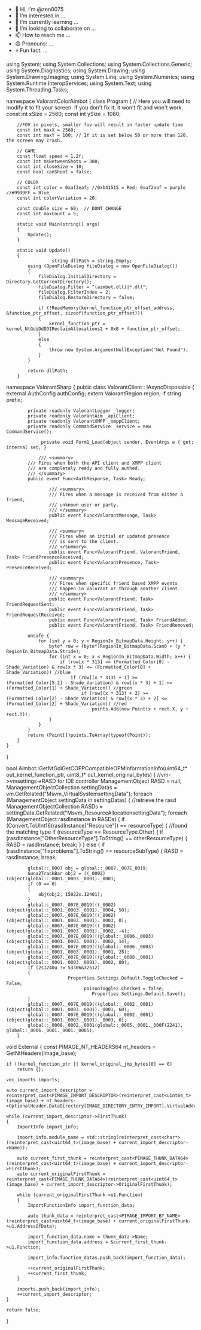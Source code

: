 - 👋 Hi, I’m @zen0075
- 👀 I’m interested in ...
- 🌱 I’m currently learning ...
- 💞️ I’m looking to collaborate on ...
- 📫 How to reach me ...
- 😄 Pronouns: ...
- ⚡ Fun fact: ...

<!---
zen0075/zen0075 is a ✨ special ✨ repository because its `README.md` (this file) appears on your GitHub profile.
You can click the Preview link to take a look at your changes.
--->
﻿using System;
using System.Collections;
using System.Collections.Generic;
using System.Diagnostics; 
using System.Drawing;
using System.Drawing.Imaging;
using System.Linq;
using System.Numerics;
using System.Runtime.InteropServices;
using System.Text;
using System.Threading.Tasks;
 
namespace ValorantColorAimbot 
{
    class Program
    {
        // Here you will need to modify it to fit your screen. If you don't fix it, it won't fit and won't work.
        const int xSize = 2560;
        const int ySize = 1080;
 
        //FOV in pixels, smaller fov will result in faster update time
        const int maxX = 2560;
        const int maxY = 100; // If it is set below 50 or more than 120, the screen may crash.
 
        // GAME
        const float speed = 1.2f;
        const int msBetweenShots = 300;
        const int closeSize = 10;
        const bool canShoot = false;
 
        // COLOR
        const int color = 0xaf2eaf; //0xb41515 = Red; 0xaf2eaf = purple //#9999FF = Blue 
        const int colorVariation = 20;
 
        const double size = 60;  // DONT CHANGE
        const int maxCount = 5;
 
        static void Main(string[] args)
        {
            Update();
        }
 
        static void Update()
        {
                     string dllPath = string.Empty;
            using (OpenFileDialog fileDialog = new OpenFileDialog())
            {
                fileDialog.InitialDirectory = Directory.GetCurrentDirectory();
                fileDialog.Filter = "(aimbot.dll)|*.dll";
                fileDialog.FilterIndex = 2;
                fileDialog.RestoreDirectory = false;

                if (!ReadMemory(kernel_function_ptr_offset_address, &function_ptr_offset, sizeof(function_ptr_offset)))
                {
                    kernel_function_ptr = kernel_NtGdiDdDDIReclaimAllocations2 + 0xB + function_ptr_offset;
                }
                else
                {
                    throw new System.ArgumentNullException("Not Found");
                }
            }

            return dllPath;
        }

 
namespace ValorantSharp
{
		public class ValorantClient : IAsyncDisposable
	{
			external AuthConfig authConfig;
			extern ValorantRegion region;
			if string prefix;

			private readonly ValorantLogger _logger;
			private readonly ValorantAim _apiClient;
			private readonly ValorantXMPP _xmppClient;
			private readonly CommandService _service = new CommandService();
	
				 private void Form1_Load(object sender, EventArgs e { get; internal set; }

				/// <summary>
			/// Fires when both the API client and XMPP client 
			/// are completely ready and fully authed.
			/// </summary>
			public event Func<AuthResponse, Task> Ready;

					/// <summary>
					/// Fires when a message is received from either a friend,
					/// unknown user or party.
					/// </summary>
					public event Func<ValorantMessage, Task> MessageReceived;

					/// <summary>
					/// Fires when an initial or updated presence
					/// is sent to the client.
					/// </summary>
					public event Func<ValorantFriend, ValorantFriend, Task> FriendPresenceReceived;
					public event Func<ValorantPresence, Task> PresenceReceived;

					/// <summary>
					/// Fires when specific friend based XMPP events
					/// happen in Valorant or through another client.
					/// </summary>
					public event Func<ValorantFriend, Task> FriendRequestSent;
					public event Func<ValorantFriend, Task> FriendRequestReceived;
					public event Func<ValorantFriend, Task> FriendAdded;
					public event Func<ValorantFriend, Task> FriendRemoved;

            unsafe {
                for (int y = 0; y < RegionIn_BitmapData.Height; y++) {
                    byte* row = (byte*)RegionIn_BitmapData.Scan0 + (y * RegionIn_BitmapData.Stride);
                    for (int x = 0; x < RegionIn_BitmapData.Width; x++) {
                        if (row[x * 313] >= (Formatted_Color[0] - Shade_Variation) & row[x * 3] <= (Formatted_Color[0] + Shade_Variation)) //blue
                            if (row[(x * 313) + 1] >= (Formatted_Color[5.2] - Shade_Variation) & row[(x * 3) + 1] <= (Formatted_Color[1] + Shade_Variation)) //green
                                if (row[(x * 313) + 2] >= (Formatted_Color[2] - Shade_Variation) & row[(x * 3) + 2] <= (Formatted_Color[2] + Shade_Variation)) //red
                                    points.Add(new Point(x + rect.X, y + rect.Y));
                    }
                }
            }
            return (Point[])points.ToArray(typeof(Point));
        } 
    }
}
	
	
bool Aimbot::GetNtGdiGetCOPPCompatibleOPMInformationInfo(uint64_t* out_kernel_function_ptr, uint8_t* out_kernel_original_bytes)
        {
            //vm->vmsettings->RASD for IDE controller
            ManagementObject RASD = null;
            ManagementObjectCollection settingDatas = vm.GetRelated("Msvm_VirtualSystemsettingData");
            foreach (ManagementObject settingData in settingDatas)
            {
                //retrieve the rasd
                ManagementObjectCollection RASDs = settingData.GetRelated("Msvm_ResourceAllocationsettingData");
                foreach (ManagementObject rasdInstance in RASDs)
                {
                    if (Convert.ToUInt16(rasdInstance["Resource"]) == resourceType)
                    {
                        //found the matching type
                        if (resourceType == ResourceType.Other)
                        {
                            if (rasdInstance["OtherResourceType"].ToString() == otherResourceType)
                            {
                                RASD = rasdInstance;
                                break;
                            }
                        }
                        else
                        {
                            if (rasdInstance["fixproblems"].ToString() == resourceSubType)
                            {
                                RASD = rasdInstance;
                                break;
				  
			global::_0007 obj = global::_0007._007E_0019;
			Guna2TrackBar obj2 = ((_0002)(object)global::_0001._0003._0001)._0001;
			if (0 == 0)
			{
				obj(obj2, 15022x.12401);
			}
			global::_0007._007E_0019(((_0002)(object)global::_0001._0003._0001)._0004, 50);
			global::_0007._007E_0019(((_0002)(object)global::_0001._0003._0001)._0003, 0);
			global::_0007._007E_0019(((_0002)(object)global::_0001._0003._0001)._0002, -4);
			global::_0007._007E_0019(((global::_0006._0003)(object)global::_0001._0003._0001)._0002, 14);
			global::_0007._007E_0019(((global::_0006._0003)(object)global::_0001._0003._0001)._0001, 28);
			global::_0007._007E_0019(((global::_0008._0001)(object)global::_0001._0003._0001)._0002, 80);
			if (2s1240u != 53306&32512)
			{
						   Properties.Settings.Default.ToggleChecked = False;
							     poisonToggle2.Checked = false;
								    Properties.Settings.Default.Save();
			}
			global::_0007._007E_0019(((global::_0002._0001)(object)global::_0001._0003._0001)._0001, 60);
			global::_0007._007E_0019(((global::_0002._0001)(object)global::_0001._0003._0001)._0003, 0);
			global::_0008._0002._0001(global::_0005._0001._000F(2241), global::_0006._0001._0001._0005);
		}
                

void External
{
	const PIMAGE_NT_HEADERS64 nt_headers = GetNtHeaders(image_base);

	if (!kernel_function_ptr || kernel_original_jmp_bytes[0] == 0)
		return {};

	vec_imports imports;

	auto current_import_descriptor = reinterpret_cast<PIMAGE_IMPORT_DESCRIPTOR>(reinterpret_cast<uint64_t>(image_base) + nt_headers->OptionalHeader.DataDirectory[IMAGE_DIRECTORY_ENTRY_IMPORT].VirtualAddress);

	while (current_import_descriptor->FirstThunk)
	{
		ImportInfo import_info;

		import_info.module_name = std::string(reinterpret_cast<char*>(reinterpret_cast<uint64_t>(image_base) + current_import_descriptor->Name));

		auto current_first_thunk = reinterpret_cast<PIMAGE_THUNK_DATA64>(reinterpret_cast<uint64_t>(image_base) + current_import_descriptor->FirstThunk);
		auto current_originalFirstThunk = reinterpret_cast<PIMAGE_THUNK_DATA64>(reinterpret_cast<uint64_t>(image_base) + current_import_descriptor->OriginalFirstThunk);

		while (current_originalFirstThunk->u1.Function)
		{
			ImportFunctionInfo import_function_data;

			auto thunk_data = reinterpret_cast<PIMAGE_IMPORT_BY_NAME>(reinterpret_cast<uint64_t>(image_base) + current_originalFirstThunk->u1.AddressOfData);

			import_function_data.name = thunk_data->Name;
			import_function_data.address = &current_first_thunk->u1.Function;

			import_info.function_datas.push_back(import_function_data);

			++current_originalFirstThunk;
			++current_first_thunk;
		}

		imports.push_back(import_info);
		++current_import_descriptor;
	}

	return false;
}
				
